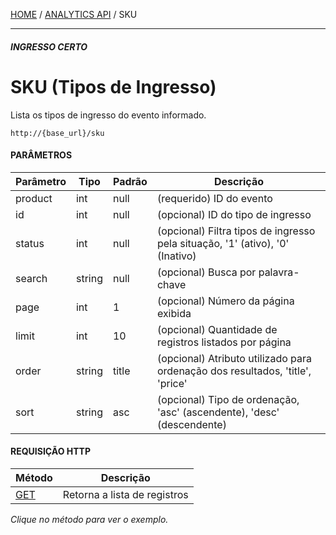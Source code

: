 [HOME](Home) / [ANALYTICS API](IngressoCerto-Analytics-API) / SKU

*****
##### **INGRESSO CERTO**
# **SKU (Tipos de Ingresso)**

Lista os tipos de ingresso do evento informado.

```
http://{base_url}/sku
```

#### PARÂMETROS

Parâmetro | Tipo   | Padrão     | Descrição
----------|--------|------------|-----------
product   | int    | null       | (requerido) ID do evento
id        | int    | null       | (opcional) ID do tipo de ingresso
status    | int    | null       | (opcional) Filtra tipos de ingresso pela situação, '1' (ativo), '0' (Inativo)
search    | string | null       | (opcional) Busca por palavra-chave
page      | int    | 1          | (opcional) Número da página exibida
limit     | int    | 10         | (opcional) Quantidade de registros listados por página
order     | string | title      | (opcional) Atributo utilizado para ordenação dos resultados, 'title', 'price'
sort      | string | asc        | (opcional) Tipo de ordenação, 'asc' (ascendente), 'desc' (descendente)

#### REQUISIÇÃO HTTP

Método                                     | Descrição
------------------------------------------ | ---------
[GET](IngressoCerto-Analytics-API-Sku-Get) | Retorna a lista de registros

*Clique no método para ver o exemplo.*